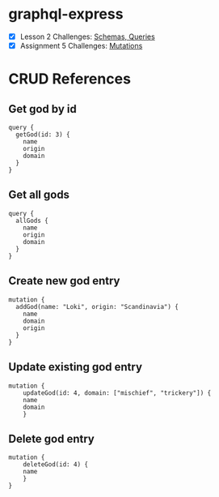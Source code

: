 # graphql-express

- [x] Lesson 2 Challenges: [Schemas, Queries](./challenges.md#challenges)
- [x] Assignment 5 Challenges: [Mutations](./challenges.md#mutations-challenges)

# CRUD References

## Get god by id
```gql
query {
  getGod(id: 3) {
    name
    origin
    domain    
  }
}
```

## Get all gods
```gql
query {
  allGods {
    name
    origin
    domain
  }
}

```

## Create new god entry
```gql
mutation {
  addGod(name: "Loki", origin: "Scandinavia") {
    name
    domain
    origin
  }
}
```

## Update existing god entry
```gql
mutation {
	updateGod(id: 4, domain: ["mischief", "trickery"]) {
    name
    domain
	}
```

## Delete god entry
```gql
mutation {
	deleteGod(id: 4) {
    name
	}
}
```
